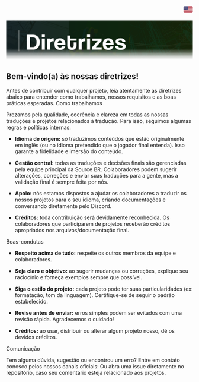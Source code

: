 <!DOCTYPE html>
<div align="right">
    <a href="../guidelines/guidelines.md" target="_blank">
        <img src="../img/flags/flag_eua.png" height="25" width="25">
    </a>
</div>

![](../img/diretrizes.png)

## Bem-vindo(a) às nossas diretrizes!
Antes de contribuir com qualquer projeto, leia atentamente as diretrizes abaixo para entender como trabalhamos, nossos requisitos e as boas práticas esperadas.
Como trabalhamos

Prezamos pela qualidade, coerência e clareza em todas as nossas traduções e projetos relacionados à tradução. Para isso, seguimos algumas regras e políticas internas:

- **Idioma de origem:** só traduzimos conteúdos que estão originalmente em inglês (ou no idioma pretendido que o jogador final entenda). Isso garante a fidelidade e imersão do conteúdo.
- **Gestão central:** todas as traduções e decisões finais são gerenciadas pela equipe principal da Source BR. Colaboradores podem sugerir alterações, correções e enviar suas traduções para a gente, mas a validação final é sempre feita por nós.

- **Apoio:** nós estamos dispostos a ajudar os colaboradores a traduzir os nossos projetos para o seu idioma, criando documentações e conversando diretamente pelo Discord.

- **Créditos:** toda contribuição será devidamente reconhecida. Os colaboradores que participarem de projetos receberão créditos apropriados nos arquivos/documentação final.

Boas-condutas

- **Respeito acima de tudo:** respeite os outros membros da equipe e colaboradores.

- **Seja claro e objetivo:** ao sugerir mudanças ou correções, explique seu raciocínio e forneça exemplos sempre que possível.

- **Siga o estilo do projeto:** cada projeto pode ter suas particularidades (ex: formatação, tom da linguagem). Certifique-se de seguir o padrão estabelecido.

- **Revise antes de enviar:** erros simples podem ser evitados com uma revisão rápida. Agradecemos o cuidado!

- **Créditos:** ao usar, distribuir ou alterar algum projeto nosso, dê os devidos créditos.

Comunicação

Tem alguma dúvida, sugestão ou encontrou um erro? Entre em contato conosco pelos nossos canais oficiais: Ou abra uma issue diretamente no repositório, caso seu comentário esteja relacionado aos projetos.